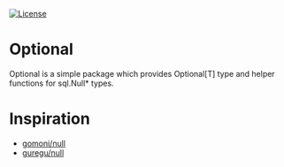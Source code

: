 [![License](https://img.shields.io/badge/License-BSD_3--Clause-blue.svg)](https://opensource.org/licenses/BSD-3-Clause)

# Optional

Optional is a simple package which provides Optional[T] type and helper functions for sql.Null* types.

# Inspiration

- [gomoni/null](https://github.com/gomoni/null)
- [guregu/null](https://github.com/guregu/null)
